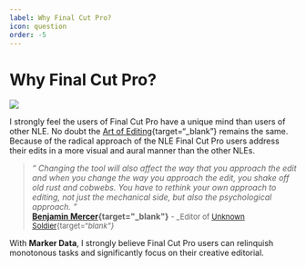 ```yaml
---
label: Why Final Cut Pro?
icon: question
order: -5
---
```

# Why Final Cut Pro?

![](https://upload.wikimedia.org/wikipedia/en/9/9f/2015_Final_Cut_Pro_Logo.png)

I strongly feel the users of Final Cut Pro have a unique mind than users of other NLE. No doubt the [Art of Editing](https://www.amazon.com/Art-Cut-Steve-Hullfish/dp/113823866X){target=“_blank”} remains the same. Because of the radical approach of the NLE Final Cut Pro users address their edits in a more visual and aural manner than the other NLEs.

> _“ Changing the tool will also affect the way that you approach the edit and when you change the way you approach the edit, you shake off old rust and cobwebs. You have to rethink your own approach to editing, not just the mechanical side, but also the psychological approach. ”_<br />
> **[Benjamin Mercer](https://www.provideocoalition.com/art-of-the-cut-with-ben-mercer-on-editing-unknown-soldier-in-fcp-x){target="_blank"}** <font size="2">- _Editor of [Unknown Soldier](https://www.imdb.com/title/tt4065552/){target=“_blank”}_</font>
 
With **Marker Data**, I strongly believe Final Cut Pro users can relinquish monotonous tasks and significantly focus on their creative editorial.